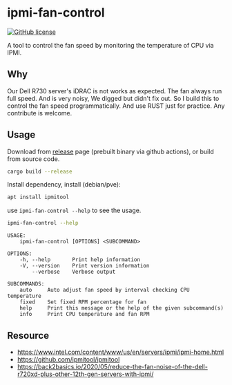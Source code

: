 # ipmi-fan-control

[![GitHub license](https://img.shields.io/github/license/yinheli/ipmi-fan-control)](https://github.com/yinheli/ipmi-fan-control/blob/master/LICENSE)

A tool to control the fan speed by monitoring the temperature of CPU via IPMI.

## Why

Our Dell R730 server's iDRAC is not works as expected. The fan always run full speed. And is very noisy, We digged but didn't fix out. So I build this to control the fan speed programmatically. And use RUST just for practice. Any contribute is welcome.

## Usage

Download from [release](https://github.com/yinheli/ipmi-fan-control/releases) page (prebuilt binary via github actions), or build from source code.

```bash
cargo build --release
```

Install dependency, install (debian/pve):

```bash
apt install ipmitool
```

use `ipmi-fan-control --help` to see the usage.

```bash
ipmi-fan-control --help
```

```
USAGE:
    ipmi-fan-control [OPTIONS] <SUBCOMMAND>

OPTIONS:
    -h, --help       Print help information
    -V, --version    Print version information
        --verbose    Verbose output

SUBCOMMANDS:
    auto     Auto adjust fan speed by interval checking CPU temperature
    fixed    Set fixed RPM percentage for fan
    help     Print this message or the help of the given subcommand(s)
    info     Print CPU temperature and fan RPM
```

## Resource

- https://www.intel.com/content/www/us/en/servers/ipmi/ipmi-home.html
- https://github.com/ipmitool/ipmitool
- https://back2basics.io/2020/05/reduce-the-fan-noise-of-the-dell-r720xd-plus-other-12th-gen-servers-with-ipmi/
